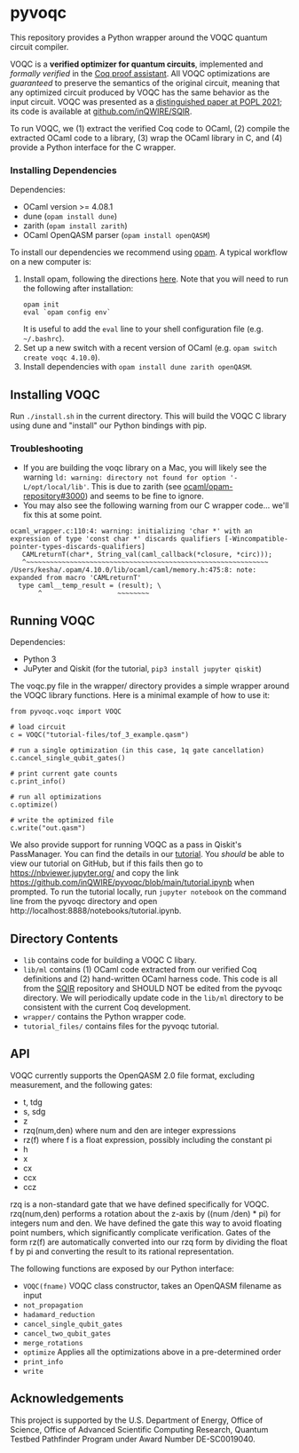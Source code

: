 # pyvoqc

This repository provides a Python wrapper around the VOQC quantum circuit compiler.

VOQC is a **verified optimizer for quantum circuits**, implemented and *formally verified* in the [Coq proof assistant](https://coq.inria.fr/). All VOQC optimizations are *guaranteed* to preserve the semantics of the original circuit, meaning that any optimized circuit produced by VOQC has the same behavior as the input circuit. VOQC was presented as a [distinguished paper at POPL 2021](https://arxiv.org/abs/1912.02250); its code is available at [github.com/inQWIRE/SQIR](https://github.com/inQWIRE/SQIR).

To run VOQC, we (1) extract the verified Coq code to OCaml, (2) compile the extracted OCaml code to a library, (3) wrap the OCaml library in C, and (4) provide a Python interface for the C wrapper.

### Installing Dependencies

Dependencies:
  * OCaml version >= 4.08.1 
  * dune (`opam install dune`)
  * zarith (`opam install zarith`)
  * OCaml OpenQASM parser (`opam install openQASM`)

To install our dependencies we recommend using [opam](https://opam.ocaml.org/). A typical workflow on a new computer is:
1. Install opam, following the directions [here](https://opam.ocaml.org/doc/Install.html). Note that you will need to run the following after installation:
   ```
   opam init
   eval `opam config env`
   ```
   It is useful to add the `eval` line to your shell configuration file (e.g. `~/.bashrc`).
2. Set up a new switch with a recent version of OCaml (e.g. `opam switch create voqc 4.10.0`).
3. Install dependencies with `opam install dune zarith openQASM`.

## Installing VOQC

Run `./install.sh` in the current directory. This will build the VOQC C library using dune and "install" our Python bindings with pip.

### Troubleshooting

* If you are building the voqc library on a Mac, you will likely see the warning `ld: warning: directory not found for option '-L/opt/local/lib'`. This is due to zarith (see [ocaml/opam-repository#3000](https://github.com/ocaml/opam-repository/issues/3000)) and seems to be fine to ignore.
* You may also see the following warning from our C wrapper code... we'll fix this at some point.
```
ocaml_wrapper.c:110:4: warning: initializing 'char *' with an expression of type 'const char *' discards qualifiers [-Wincompatible-pointer-types-discards-qualifiers]
   CAMLreturnT(char*, String_val(caml_callback(*closure, *circ)));
   ^~~~~~~~~~~~~~~~~~~~~~~~~~~~~~~~~~~~~~~~~~~~~~~~~~~~~~~~~~~~~~
/Users/kesha/.opam/4.10.0/lib/ocaml/caml/memory.h:475:8: note: expanded from macro 'CAMLreturnT'
  type caml__temp_result = (result); \
       ^                   ~~~~~~~~
```

## Running VOQC

Dependencies:
  * Python 3
  * JuPyter and Qiskit (for the tutorial, `pip3 install jupyter qiskit`)

The voqc.py file in the wrapper/ directory provides a simple wrapper around the VOQC library functions. Here is a minimal example of how to use it:
```
from pyvoqc.voqc import VOQC

# load circuit
c = VOQC("tutorial-files/tof_3_example.qasm")

# run a single optimization (in this case, 1q gate cancellation)
c.cancel_single_qubit_gates()

# print current gate counts
c.print_info()

# run all optimizations
c.optimize()

# write the optimized file
c.write("out.qasm")
```

We also provide support for running VOQC as a pass in Qiskit's PassManager. You can find the details in our [tutorial](tutorial.ipynb). You *should* be able to view our tutorial on GitHub, but if this fails then go to https://nbviewer.jupyter.org/ and copy the link https://github.com/inQWIRE/pyvoqc/blob/main/tutorial.ipynb when prompted. To run the tutorial locally, run `jupyter notebook` on the command line from the pyvoqc directory and open http://localhost:8888/notebooks/tutorial.ipynb.

## Directory Contents

* `lib` contains code for building a VOQC C libary.
* `lib/ml` contains (1)  OCaml code extracted from our verified Coq definitions and (2) hand-written OCaml harness code. This code is all from the [SQIR](https://github.com/inQWIRE/SQIR) repository and SHOULD NOT be edited from the pyvoqc directory. We will periodically update code in the `lib/ml` directory to be consistent with the current Coq development.
* `wrapper/` contains the Python wrapper code.
* `tutorial_files/` contains files for the pyvoqc tutorial.

## API

VOQC currently supports the OpenQASM 2.0 file format, excluding measurement, and the following gates:
* t, tdg
* s, sdg
* z
* rzq(num,den) where num and den are integer expressions
* rz(f) where f is a float expression, possibly including the constant pi
* h
* x
* cx
* ccx
* ccz

rzq is a non-standard gate that we have defined specifically for VOQC. rzq(num,den) performs a rotation about the z-axis by ((num /den) * pi) for integers num and den. We have defined the gate this way to avoid floating point numbers, which significantly complicate verification. Gates of the form rz(f) are automatically converted into our rzq form by dividing the float f by pi and converting the result to its rational representation.

The following functions are exposed by our Python interface:
* `VOQC(fname)` VOQC class constructor, takes an OpenQASM filename as input
* `not_propagation` 
* `hadamard_reduction`
* `cancel_single_qubit_gates`
* `cancel_two_qubit_gates`
* `merge_rotations`
* `optimize` Applies all the optimizations above in a pre-determined order
* `print_info`
* `write`

## Acknowledgements

This project is supported by the U.S. Department of Energy, Office of Science, Office of Advanced Scientific Computing Research, Quantum Testbed Pathfinder Program under Award Number DE-SC0019040.

